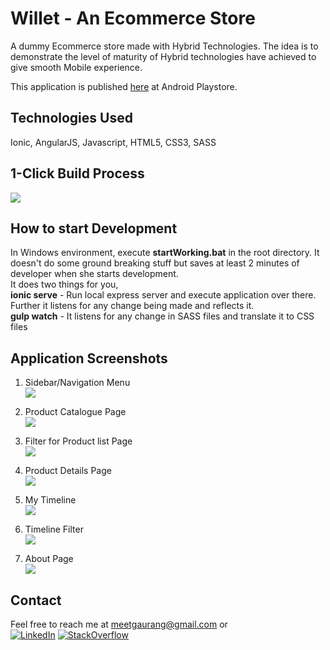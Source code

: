 # Willet - An Ecommerce Store
A dummy Ecommerce store made with Hybrid Technologies. The idea is to demonstrate the level of maturity of Hybrid technologies have achieved to give smooth Mobile experience.

This application is published [here](https://play.google.com/store/apps/details?id=com.ionicframework.willet831023&hl=en) at Android Playstore.

## Technologies Used
Ionic, AngularJS, Javascript, HTML5, CSS3, SASS

## 1-Click Build Process  
![](../master/docs/willet-build-process.png)

## How to start Development  
In Windows environment, execute **startWorking.bat** in the root directory. It doesn't do some ground breaking stuff but saves at least 2 minutes of developer when she starts development.  
It does two things for you,  
**ionic serve** - Run local express server and execute application over there. Further it listens for any change being made and reflects it.  
**gulp watch** - It listens for any change in SASS files and translate it to CSS files  

## Application Screenshots
1) Sidebar/Navigation Menu  
![](../master/screenshots/1-sidebar-menu.png)

2) Product Catalogue Page  
![](../master/screenshots/2-dummy-store.png)

3) Filter for Product list Page  
![](../master/screenshots/3-dummy-store-filter.png)

4) Product Details Page  
![](../master/screenshots/4-dummy-store-item-details.png)

5) My Timeline  
![](../master/screenshots/5-my-timeline.png)

6) Timeline Filter  
![](../master/screenshots/6-my-timeline-filter.png)

7) About Page  
![](../master/screenshots/7-about.png)  

## Contact
Feel free to reach me at meetgaurang@gmail.com or      
[![LinkedIn](../master/docs/linkedin.png)](https://www.linkedin.com/in/gaurang-patel-aa8a4622)
[![StackOverflow](../master/docs/so-logo.png)](https://stackoverflow.com/users/1069893/gaurang-patel?tab=topactivity)
